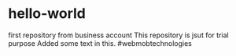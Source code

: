 # hello-world
first repository from business account
This repository is jsut for trial purpose
Added some text in this.
#webmobtechnologies

